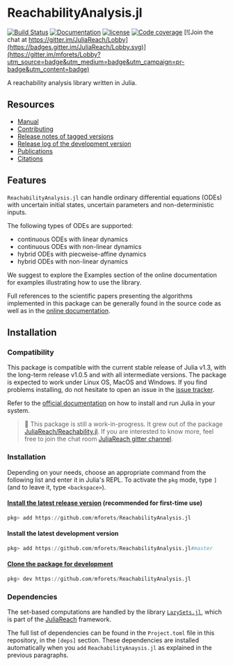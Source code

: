 # ReachabilityAnalysis.jl

[![Build Status](https://travis-ci.org/mforets/ReachabilityAnalysis.jl.svg?branch=master)](https://travis-ci.org/mforets/ReachabilityAnalysis.jl)
[![Documentation](https://img.shields.io/badge/docs-latest-blue.svg)](http://juliareach.github.io/ReachabilityAnalysis.jl/dev/)
[![license](https://img.shields.io/github/license/mashape/apistatus.svg?maxAge=2592000)](https://github.com/mforets/ReachabilityAnalysis.jl/blob/master/LICENSE)
[![Code coverage](http://codecov.io/github/mforets/ReachabilityAnalysis.jl/coverage.svg?branch=master)](https://codecov.io/github/mforets/ReachabilityAnalysis.jl?branch=master)
[![Join the chat at https://gitter.im/JuliaReach/Lobby](https://badges.gitter.im/JuliaReach/Lobby.svg)](https://gitter.im/mforets/Lobby?utm_source=badge&utm_medium=badge&utm_campaign=pr-badge&utm_content=badge)

A reachability analysis library written in Julia.

## Resources

- [Manual](http://juliareach.github.io/ReachabilityAnalysis.jl/dev/)
- [Contributing](https://juliareach.github.io/ReachabilityAnalysis.jl/dev/about/#Contributing-1)
- [Release notes of tagged versions](https://github.com/mforets/ReachabilityAnalysis.jl/releases)
- [Release log of the development version](https://github.com/JuliaReach/ReachabilityAnalysis.jl/wiki/Release-log-tracker)
- [Publications](https://juliareach.github.io/ReachabilityAnalysis.jl/dev/publications/)
- [Citations](https://juliareach.github.io/ReachabilityAnalysis.jl/dev/citations/)


## Features

`ReachabilityAnalysis.jl` can handle ordinary differential equations (ODEs) with uncertain
initial states, uncertain parameters and non-deterministic inputs.

The following types of ODEs are supported:

- continuous ODEs with linear dynamics
- continuous ODEs with non-linear dynamics
- hybrid ODEs with piecweise-affine dynamics
- hybrid ODEs with non-linear dynamics

We suggest to explore the Examples section of the online documentation for examples illustrating how to use the library.

Full references to the scientific papers presenting the algorithms implemented in this package can be generally found in the source code as well as in the [online documentation](http://juliareach.github.io/ReachabilityAnalysis.jl/dev/).

## Installation

### Compatibility

This package is compatible with the current stable release of Julia v1.3, with
the long-term release v1.0.5 and with all intermediate versions. The package is expected to work
under Linux OS, MacOS and Windows. If you find problems installing,
do not hesitate to open an issue in the [issue tracker](https://github.com/mforets/ReachabilityAnalysis.jl/issues).

Refer to the [official documentation](https://julialang.org/downloads) on how to
install and run Julia in your system.

>  :book: This package is still a work-in-progress. It grew out of the package
    [JuliaReach/Reachability.jl](https://github.com/JuliaReach/Reachability.jl).
    If you are interested to know more, feel free to join the chat room
    [JuliaReach gitter channel](https://gitter.im/JuliaReach/Lobby).

### Installation

Depending on your needs, choose an appropriate command from the following list
and enter it in Julia's REPL. To activate the `pkg` mode, type `]` (and to leave it, type `<backspace>`).

#### [Install the latest release version](https://julialang.github.io/Pkg.jl/v1/managing-packages/#Adding-registered-packages-1) (recommended for first-time use)

```julia
pkg> add https://github.com/mforets/ReachabilityAnalysis.jl
```

#### Install the latest development version

```julia
pkg> add https://github.com/mforets/ReachabilityAnalysis.jl#master
```

#### [Clone the package for development](https://julialang.github.io/Pkg.jl/v1/managing-packages/#Developing-packages-1)

```julia
pkg> dev https://github.com/mforets/ReachabilityAnalysis.jl
```

### Dependencies

The set-based computations are handled by the library [`LazySets.jl`](https://github.com/JuliaReach/LazySets.jl),
which is part of the [JuliaReach](https://github.com/JuliaReach/) framework.

The full list of dependencies can be found in the `Project.toml` file in this repository,
in the `[deps]` section. These dependencies are installed automatically when
you `add` `ReachabilityAnaysis.jl` as explained in the previous paragraphs.
